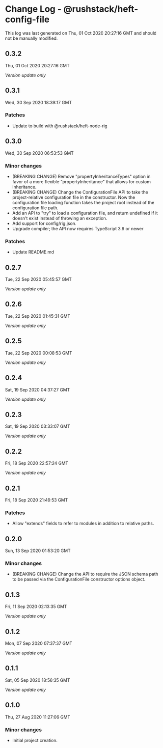# Change Log - @rushstack/heft-config-file

This log was last generated on Thu, 01 Oct 2020 20:27:16 GMT and should not be manually modified.

## 0.3.2
Thu, 01 Oct 2020 20:27:16 GMT

_Version update only_

## 0.3.1
Wed, 30 Sep 2020 18:39:17 GMT

### Patches

- Update to build with @rushstack/heft-node-rig

## 0.3.0
Wed, 30 Sep 2020 06:53:53 GMT

### Minor changes

- (BREAKING CHANGE) Remove "propertyInheritanceTypes" option in favor of a more flexible "propertyInheritance" that allows for custom inheritance.
- (BREAKING CHANGE) Change the ConfigurationFile API to take the project-relative configuration file in the constructor. Now the configuration file loading function takes the project root instead of the configuration file path.
- Add an API to "try" to load a configuration file, and return undefined if it doesn't exist instead of throwing an exception.
- Add support for config/rig.json.
- Upgrade compiler; the API now requires TypeScript 3.9 or newer

### Patches

- Update README.md

## 0.2.7
Tue, 22 Sep 2020 05:45:57 GMT

_Version update only_

## 0.2.6
Tue, 22 Sep 2020 01:45:31 GMT

_Version update only_

## 0.2.5
Tue, 22 Sep 2020 00:08:53 GMT

_Version update only_

## 0.2.4
Sat, 19 Sep 2020 04:37:27 GMT

_Version update only_

## 0.2.3
Sat, 19 Sep 2020 03:33:07 GMT

_Version update only_

## 0.2.2
Fri, 18 Sep 2020 22:57:24 GMT

_Version update only_

## 0.2.1
Fri, 18 Sep 2020 21:49:53 GMT

### Patches

- Allow "extends" fields to refer to modules in addition to relative paths.

## 0.2.0
Sun, 13 Sep 2020 01:53:20 GMT

### Minor changes

- (BREAKING CHANGE) Change the API to require the JSON schema path to be passed via the ConfigurationFile constructor options object.

## 0.1.3
Fri, 11 Sep 2020 02:13:35 GMT

_Version update only_

## 0.1.2
Mon, 07 Sep 2020 07:37:37 GMT

_Version update only_

## 0.1.1
Sat, 05 Sep 2020 18:56:35 GMT

_Version update only_

## 0.1.0
Thu, 27 Aug 2020 11:27:06 GMT

### Minor changes

- Initial project creation.

